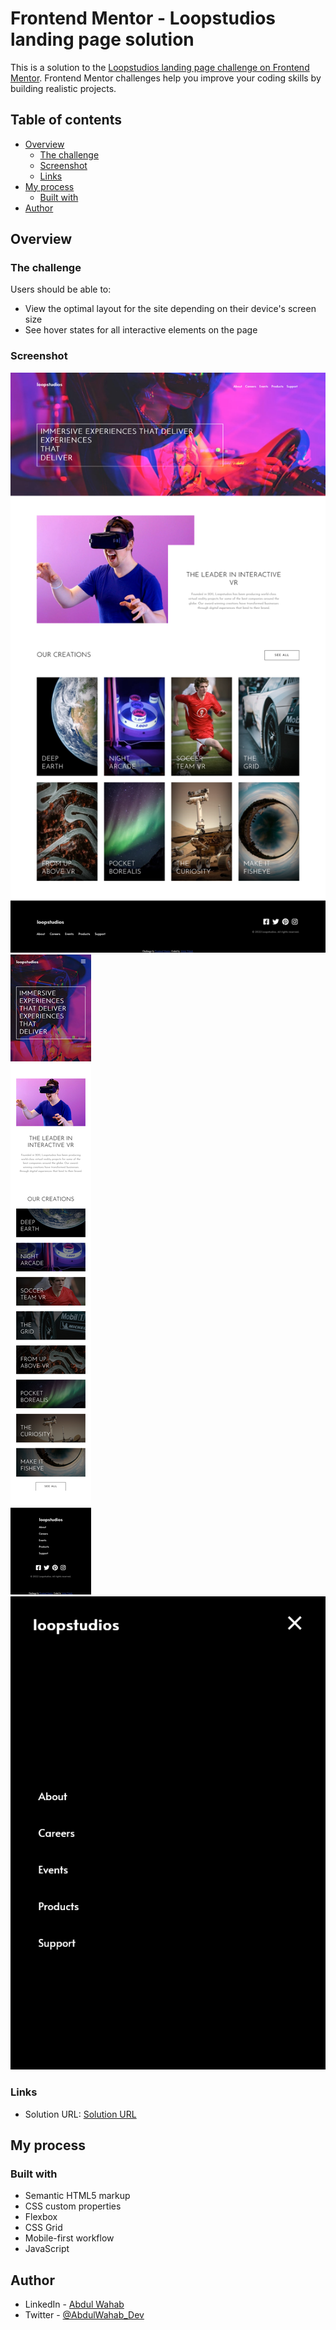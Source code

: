 # Frontend Mentor - Loopstudios landing page solution

This is a solution to the [Loopstudios landing page challenge on Frontend Mentor](https://www.frontendmentor.io/challenges/loopstudios-landing-page-N88J5Onjw). Frontend Mentor challenges help you improve your coding skills by building realistic projects.

## Table of contents

- [Overview](#overview)
  - [The challenge](#the-challenge)
  - [Screenshot](#screenshot)
  - [Links](#links)
- [My process](#my-process)
  - [Built with](#built-with)
- [Author](#author)

## Overview

### The challenge

Users should be able to:

- View the optimal layout for the site depending on their device's screen size
- See hover states for all interactive elements on the page

### Screenshot

![Desktop view of the webpage](./screenshots/desktop-view.png)
![Mobile view of the webpage](./screenshots/mobile-view.png)
![Navigation menu on mobile](./screenshots/mobile-menu.png)

### Links

- Solution URL: [Solution URL](https://github.com/abdulwahab151909/loopstudios-landing-page-main-challenge)

## My process

### Built with

- Semantic HTML5 markup
- CSS custom properties
- Flexbox
- CSS Grid
- Mobile-first workflow
- JavaScript

## Author

- LinkedIn - [Abdul Wahab](https://www.linkedin.com/in/abdulwahabapk/)
- Twitter - [@AbdulWahab_Dev](https://www.twitter.com/AbdulWahab_Dev)
